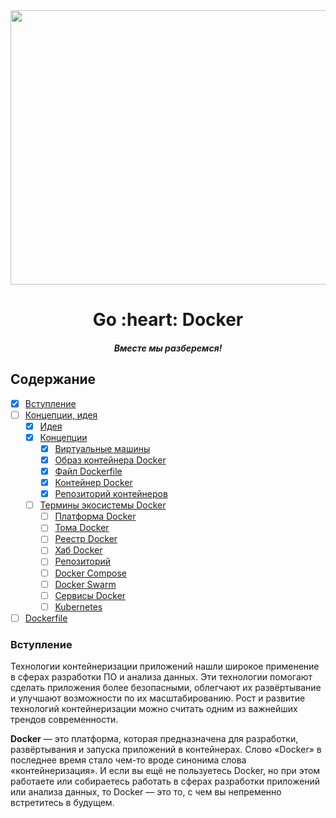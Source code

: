 <div align="center">
  <img width="686" height="439" src="https://github.com/goavengers/go-docker/blob/master/img/go-docker.png">
  <h1>Go :heart: Docker</h1>
  <h5>Вместе мы разберемся!</h5>
</div>

## Содержание

- [x] [Вступление](#1)
- [ ] [Концепции, идея](docs/OF_THE_CONCEPT.md)
    - [x] [Идея](docs/OF_THE_CONCEPT.md#2.1)
    - [x] [Концепции](docs/OF_THE_CONCEPT.md#2.2)
        - [x] [Виртуальные машины](docs/OF_THE_CONCEPT.md#2.2.1)
        - [x] [Образ контейнера Docker](docs/OF_THE_CONCEPT.md#2.2.2)
        - [x] [Файл Dockerfile](docs/OF_THE_CONCEPT.md#2.2.3)
        - [x] [Контейнер Docker](docs/OF_THE_CONCEPT.md#2.2.4)
        - [x] [Репозиторий контейнеров](docs/OF_THE_CONCEPT.md#2.2.6)
    - [ ] [Термины экосистемы Docker](docs/OF_THE_CONCEPT.md#2.3)
        - [ ] [Платформа Docker](docs/OF_THE_CONCEPT.md#2.3.1)
        - [ ] [Тома Docker](docs/OF_THE_CONCEPT.md#2.3.2)
        - [ ] [Реестр Docker](docs/OF_THE_CONCEPT.md#2.3.3)
        - [ ] [Хаб Docker](docs/OF_THE_CONCEPT.md#2.3.4)
        - [ ] [Репозиторий](docs/OF_THE_CONCEPT.md#2.3.5)
        - [ ] [Docker Compose](docs/OF_THE_CONCEPT.md#2.3.6)
        - [ ] [Docker Swarm](docs/OF_THE_CONCEPT.md#2.3.7)
        - [ ] [Сервисы Docker](docs/OF_THE_CONCEPT.md#2.3.8)
        - [ ] [Kubernetes](docs/OF_THE_CONCEPT.md#2.3.9)
- [ ] [Dockerfile](docs/DOCKERFILE.md)

### <a name="1"></a>  Вступление

Технологии контейнеризации приложений нашли широкое применение в сферах разработки ПО и анализа данных. Эти технологии помогают сделать приложения более безопасными, облегчают их развёртывание и улучшают возможности по их масштабированию. Рост и развитие технологий контейнеризации можно считать одним из важнейших трендов современности.

__Docker__ — это платформа, которая предназначена для разработки, развёртывания и запуска приложений в контейнерах. Слово «Docker» в последнее время стало чем-то вроде синонима слова «контейнеризация». И если вы ещё не пользуетесь Docker, но при этом работаете или собираетесь работать в сферах разработки приложений или анализа данных, то Docker — это то, с чем вы непременно встретитесь в будущем.



